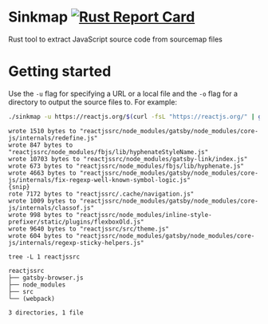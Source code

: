 # Sinkmap [![Rust Report Card](https://rust-reportcard.xuri.me/badge/github.com/lavafroth/sinkmap)](https://rust-reportcard.xuri.me/report/github.com/lavafroth/sinkmap)
Rust tool to extract JavaScript source code from sourcemap files 

# Getting started

Use the `-u` flag for specifying a URL or a local file and the `-o` flag for a directory to output the source files to. For example:

```sh
./sinkmap -u https://reactjs.org/$(curl -fsL "https://reactjs.org/" | grep -Po "app-.*?\.js" | head -n 1).map -o reactjssrc
```
```
wrote 1510 bytes to "reactjssrc/node_modules/gatsby/node_modules/core-js/internals/redefine.js"
wrote 847 bytes to "reactjssrc/node_modules/fbjs/lib/hyphenateStyleName.js"
wrote 10703 bytes to "reactjssrc/node_modules/gatsby-link/index.js"
wrote 673 bytes to "reactjssrc/node_modules/fbjs/lib/hyphenate.js"
wrote 4663 bytes to "reactjssrc/node_modules/gatsby/node_modules/core-js/internals/fix-regexp-well-known-symbol-logic.js"
{snip}
rote 7172 bytes to "reactjssrc/.cache/navigation.js"
wrote 1009 bytes to "reactjssrc/node_modules/gatsby/node_modules/core-js/internals/classof.js"
wrote 998 bytes to "reactjssrc/node_modules/inline-style-prefixer/static/plugins/flexboxOld.js"
wrote 9640 bytes to "reactjssrc/src/theme.js"
wrote 604 bytes to "reactjssrc/node_modules/gatsby/node_modules/core-js/internals/regexp-sticky-helpers.js"
```
```
tree -L 1 reactjssrc
```
```
reactjssrc
├── gatsby-browser.js
├── node_modules
├── src
└── (webpack)

3 directories, 1 file
```

